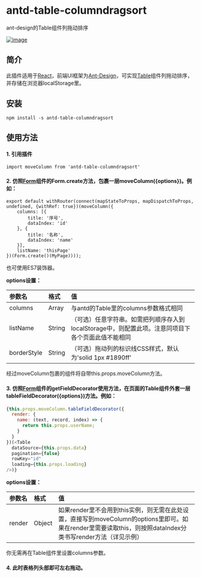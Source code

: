 # antd-table-columndragsort
ant-design的Table组件列拖动排序
  
  [![image](https://img.shields.io/badge/npm-v1.0.2-green.svg)](https://www.npmjs.com/package/antd-table-columndragsort)
  
  
  
  
简介
--------
此插件适用于[React](https://react.docschina.org/)，前端UI框架为[Ant-Design](https://ant-design.gitee.io/index-cn)，可实现[Table](https://ant-design.gitee.io/components/table-cn/)组件列拖动排序，并存储在浏览器localStorage里。
  
安装
--------
```
npm install -s antd-table-columndragsort
```

使用方法
--------
#### 1. 引用插件
```
import moveColumn from 'antd-table-columndragsort'
```
  
  
  
#### 2. 仿照[Form](https://ant-design.gitee.io/components/form-cn/)组件的Form.create方法，包裹一层moveColumn({options})。例如：
```
export default withRouter(connect(mapStateToProps, mapDispatchToProps, undefined, {withRef: true})(moveColumn({
	columns: [{
		title: '序号',
		dataIndex: 'id'
	}, {
		title: '名称',
		dataIndex: 'name'
	}],
	listName: 'thisPage'
})(Form.create()(MyPage))));
```
也可使用ES7装饰器。
  
**options设置：**
  
  
|参数名|格式|值|
|:----|:----|:----|
|columns|Array|与antd的Table里的columns参数格式相同|
|listName|String|（可选）任意字符串。如需把列顺序存入到localStorage中，则配置此项。注意同项目下各个页面此值不能相同|
|borderStyle|String|（可选）拖动列的标识线CSS样式，默认为'solid 1px #1890ff'|
  
  
  经过moveColumn包裹的组件将自带this.props.moveColumn方法。
    
    
    
    
    
#### 3. 仿照[Form](https://ant-design.gitee.io/components/form-cn/)组件的getFieldDecorator使用方法，在页面的Table组件外套一层tableFieldDecorator({options})方法。例如：
```javascript
{this.props.moveColumn.tableFieldDecorator({
  render: {
    name: (text, record, index) => {
      return this.props.userName;
    }
  }
})(<Table
  dataSource={this.props.data}
  pagination={false}
  rowKey="id"
  loading={this.props.loading}
/>)}
```
  
   
   
**options设置：**
  
  
|参数名|格式|值|
|:----|:----|:----|
|render|Object|如果render里不会用到this实例，则无需在此处设置，直接写到moveColumn的options里即可。如果在render里需要读取this，则按照dataIndex分类书写render方法（详见示例）|
  
  你无需再在Table组件里设置columns参数。
    
     
     
 #### 4. 此时表格列头部即可左右拖动。



